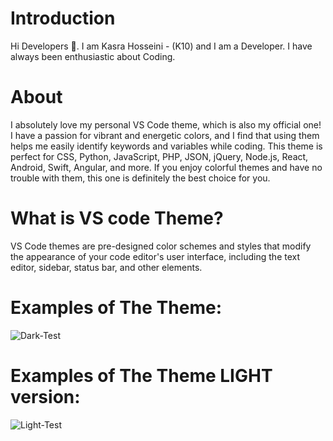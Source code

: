 # Introduction
Hi Developers 👋. I am Kasra Hosseini - (K10) and I am a Developer. I have always been enthusiastic about Coding.

# About
I absolutely love my personal VS Code theme, which is also my official one! I have a passion for vibrant and energetic colors, and I find that using them helps me easily identify keywords and variables while coding. This theme is perfect for CSS, Python, JavaScript, PHP, JSON, jQuery, Node.js, React, Android, Swift, Angular, and more. If you enjoy colorful themes and have no trouble with them, this one is definitely the best choice for you.

# What is VS code Theme?
VS Code themes are pre-designed color schemes and styles that modify the appearance of your code editor's user interface, including the text editor, sidebar, status bar, and other elements.

# Examples of The Theme:

![Dark-Test](https://github.com/KASRA10/Visual-Studio-Theme/assets/76257704/104d333d-11e1-4efa-840d-57953928eb93)

# Examples of The Theme LIGHT version:

![Light-Test](https://github.com/KASRA10/Visual-Studio-Theme/assets/76257704/b57b4e5a-f9f2-4384-b0b9-c32b021d98e3)
